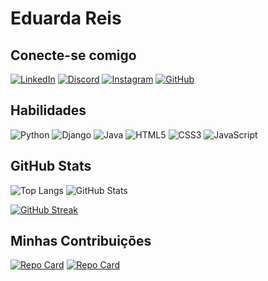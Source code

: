 # Eduarda Reis

## Conecte-se comigo
[![LinkedIn](https://img.shields.io/badge/LinkedIn-0077B5?style=for-the-badge&logo=linkedin&logoColor=white)](https://www.linkedin.com/in/eduardaoliveira3332/)
[![Discord](https://img.shields.io/badge/Discord-7289DA?style=for-the-badge&logo=discord&logoColor=white)](https://discord.com/channels/@eduardaoliveira_/)
[![Instagram](https://img.shields.io/badge/-Instagram-%23E4405F?style=for-the-badge&logo=instagram&logoColor=white)](https://www.instagram.com/dudakim21/)
[![GitHub](https://img.shields.io/badge/GitHub-100000?style=for-the-badge&logo=github&logoColor=white)](https://github.com/EduardaReis3332)

## Habilidades
![Python](https://img.shields.io/badge/python-3670A0?style=for-the-badge&logo=python&logoColor=ffdd54)
![Django](https://img.shields.io/badge/django-%23092E20.svg?style=for-the-badge&logo=django&logoColor=white)
![Java](https://img.shields.io/badge/java-%23ED8B00.svg?style=for-the-badge&logo=openjdk&logoColor=white)
![HTML5](https://img.shields.io/badge/HTML5-E34F26?style=for-the-badge&logo=html5&logoColor=white)
![CSS3](https://img.shields.io/badge/CSS3-1572B6?style=for-the-badge&logo=css3&logoColor=white)
![JavaScript](https://img.shields.io/badge/JavaScript-F7DF1E?style=for-the-badge&logo=javascript&logoColor=black)

## GitHub Stats

![Top Langs](https://github-readme-stats-git-masterrstaa-rickstaa.vercel.app/api/top-langs/?username=EduardaReis3332&locale=pt-br&layout=compact&bg_color=000&border_color=30A3DC&title_color=E94D5F&text_color=FFF&langs_count=6&card_width=350)
![GitHub Stats](https://github-readme-stats.vercel.app/api?username=EduardaReis3332&theme=transparent&bg_color=000&border_color=30A3DC&show_icons=true&icon_color=30A3DC&title_color=E94D5F&text_color=FFF&hide_title=true&hide=stars)

[![GitHub Streak](https://github-readme-streak-stats.herokuapp.com?user=EduardaReis3332&theme=radical&locale=pt_BR&mode=weekly&background=000000&border=30A3DC&dates=30A3DC&&ring=E94D5F&currStreakLabel=EB5454&sideLabels=E94D5F&sideNums=EBEBEB)](https://git.io/streak-stats)

## Minhas Contribuições
[![Repo Card](https://github-readme-stats.vercel.app/api/pin/?username=EduardaReis3332&repo=dio-lab-open-source&bg_color=000&border_color=30A3DC&show_icons=true&icon_color=30A3DC&title_color=E94D5F&text_color=FFF)](https://github.com/EduardaReis3332/dio-lab-open-source)
[![Repo Card](https://github-readme-stats.vercel.app/api/pin/?username=PROZ-AWS&repo=Saber_financeiro&bg_color=000&border_color=30A3DC&show_icons=true&icon_color=30A3DC&title_color=E94D5F&text_color=FFF)](https://github.com/PROZ-AWS/Saber_financeiro)

